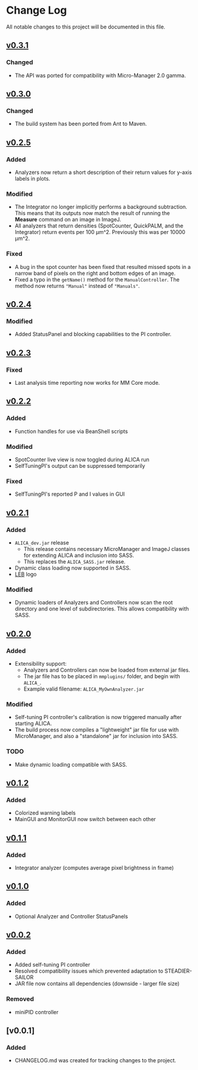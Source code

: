 # Change Log
All notable changes to this project will be documented in this file.

## [v0.3.1]
### Changed
- The API was ported for compatibility with Micro-Manager 2.0 gamma.

## [v0.3.0]

### Changed 
- The build system has been ported from Ant to Maven.

## [v0.2.5]

### Added
- Analyzers now return a short description of their return values for
  y-axis labels in plots.

### Modified
- The Integrator no longer implicitly performs a background
  subtraction. This means that its outputs now match the result of
  running the **Measure** command on an image in ImageJ.
- All analyzers that return densities (SpotCounter, QuickPALM, and the
  Integrator) return events per 100 µm^2. Previously this was per
  10000 µm^2.

### Fixed
- A bug in the spot counter has been fixed that resulted missed spots
  in a narrow band of pixels on the right and bottom edges of an
  image.
- Fixed a typo in the `getName()` method for the `ManualController`.
  The method now returns `"Manual"` instead of `"Manuals"`.

## [v0.2.4]
### Modified
 - Added StatusPanel and blocking capabilities to the PI controller.

## [v0.2.3]
### Fixed
 - Last analysis time reporting now works for MM Core mode.

## [v0.2.2]
### Added
 - Function handles for use via BeanShell scripts

### Modified
 - SpotCounter live view is now toggled during ALICA run
 - SelfTuningPI's output can be suppressed temporarily

### Fixed
 - SelfTuningPI's reported P and I values in GUI

## [v0.2.1]
### Added
 - `ALICA_dev.jar` release
   - This release contains necessary MicroManager and ImageJ
     classes for extending ALICA and inclusion into SASS. 
   - This replaces the `ALICA_SASS.jar` release.
 - Dynamic class loading now supported in SASS.
 - [LEB](http://leb.epfl.ch/) logo

### Modified
 - Dynamic loaders of Analyzers and Controllers now scan the 
   root directory and one level of subdirectories. This allows 
   compatibility with SASS. 


## [v0.2.0]
### Added
 - Extensibility support:
    - Analyzers and Controllers can now be loaded from external jar files.
    - The jar file has to be placed in `mmplugins/` folder, and begin with 
`ALICA_`.
    - Example valid filename: `ALICA_MyOwnAnalyzer.jar`


### Modified
 - Self-tuning PI controller's calibration is now triggered manually after 
starting ALICA. 
 - The build process now compiles a "lightweight" jar file for use with
MicroManager, and also a "standalone" jar for inclusion into SASS.

### TODO
 - Make dynamic loading compatible with SASS.

## [v0.1.2]
### Added
- Colorized warning labels
- MainGUI and MonitorGUI now switch between each other

## [v0.1.1]
### Added
- Integrator analyzer (computes average pixel brightness in frame)

## [v0.1.0]
### Added
- Optional Analyzer and Controller StatusPanels

## [v0.0.2]
### Added
- Added self-tuning PI controller
- Resolved compatibility issues which prevented adaptation to STEADIER-SAILOR
- JAR file now contains all dependencies (downside - larger file size)

### Removed
- miniPID controller

## [v0.0.1]
### Added
- CHANGELOG.md was created for tracking changes to the project.

[Unreleased]: https://github.com/LEB-EPFL/ALICA/compare/v0.3.1...HEAD
[v0.3.1]: https://github.com/LEB-EPFL/ALICA/releases/tag/v0.3.0
[v0.3.0]: https://github.com/LEB-EPFL/ALICA/releases/tag/v0.3.0
[v0.2.5]: https://github.com/LEB-EPFL/ALICA/releases/tag/v0.2.5
[v0.2.4]: https://github.com/LEB-EPFL/ALICA/releases/tag/v0.2.4
[v0.2.3]: https://github.com/LEB-EPFL/ALICA/releases/tag/v0.2.3
[v0.2.2]: https://github.com/LEB-EPFL/ALICA/releases/tag/v0.2.2
[v0.2.1]: https://github.com/LEB-EPFL/ALICA/releases/tag/v0.2.1
[v0.2.0]: https://github.com/LEB-EPFL/ALICA/releases/tag/v0.2.0
[v0.1.2]: https://github.com/LEB-EPFL/ALICA/releases/tag/v0.1.2
[v0.1.1]: https://github.com/LEB-EPFL/ALICA/releases/tag/v0.1.1
[v0.1.0]: https://github.com/LEB-EPFL/ALICA/releases/tag/v0.1.0
[v0.0.2]: https://github.com/LEB-EPFL/ALICA/releases/tag/v0.0.2

